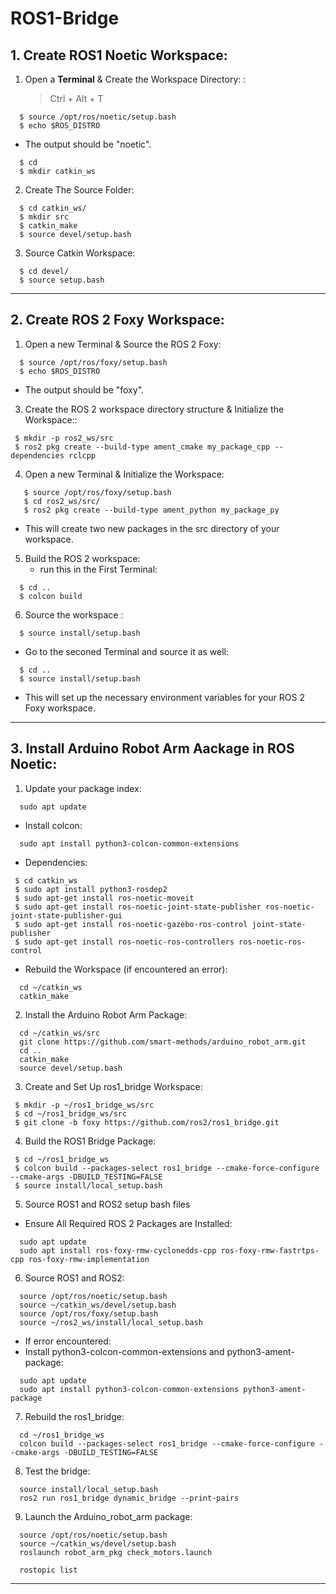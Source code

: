 # ROS1-Bridge

## 1. Create ROS1 Noetic Workspace:
   
1. Open a **Terminal** & Create the Workspace Directory: : 
   > Ctrl + Alt + T
```
  $ source /opt/ros/noetic/setup.bash
  $ echo $ROS_DISTRO
```
  - The output should be "noetic".
   
```
  $ cd
  $ mkdir catkin_ws
```

2. Create The Source Folder: 

  ```
    $ cd catkin_ws/
    $ mkdir src
    $ catkin_make
    $ source devel/setup.bash
  ```

3. Source Catkin Workspace: 

 ```
   $ cd devel/
   $ source setup.bash 
  ```



***



## 2. Create ROS 2 Foxy Workspace:

1. Open a new Terminal & Source the ROS 2 Foxy:
```
  $ source /opt/ros/foxy/setup.bash
  $ echo $ROS_DISTRO
```
  - The output should be "foxy".

3. Create the ROS 2 workspace directory structure & Initialize the Workspace::
  ```
   $ mkdir -p ros2_ws/src
   $ ros2 pkg create --build-type ament_cmake my_package_cpp --dependencies rclcpp
```

4. Open a new Terminal & Initialize the Workspace:
```
   $ source /opt/ros/foxy/setup.bash
   $ cd ros2_ws/src/
   $ ros2 pkg create --build-type ament_python my_package_py 
```
  - This will create two new packages in the src directory of your workspace.
 
5. Build the ROS 2 workspace:
   - run this in the First Terminal:
```
  $ cd ..
  $ colcon build
```

6. Source the workspace :
```
  $ source install/setup.bash
```

  - Go to the seconed Terminal and source it as well:
```
  $ cd ..
  $ source install/setup.bash
```
  - This will set up the necessary environment variables for your ROS 2 Foxy workspace.



***




## 3. Install Arduino Robot Arm Aackage in ROS Noetic:

1. Update your package index:
```
  sudo apt update
```
- Install colcon:
```
  sudo apt install python3-colcon-common-extensions
 ``` 
- Dependencies:
```
 $ cd catkin_ws
 $ sudo apt install python3-rosdep2
 $ sudo apt-get install ros-noetic-moveit
 $ sudo apt-get install ros-noetic-joint-state-publisher ros-noetic-joint-state-publisher-gui
 $ sudo apt-get install ros-noetic-gazebo-ros-control joint-state-publisher
 $ sudo apt-get install ros-noetic-ros-controllers ros-noetic-ros-control
```


- Rebuild the Workspace (if encountered an error):
```
  cd ~/catkin_ws
  catkin_make
```

2. Install the Arduino Robot Arm Package:
```
  cd ~/catkin_ws/src
  git clone https://github.com/smart-methods/arduino_robot_arm.git
  cd ..
  catkin_make
  source devel/setup.bash
```

3. Create and Set Up ros1_bridge Workspace:
```
 $ mkdir -p ~/ros1_bridge_ws/src 
 $ cd ~/ros1_bridge_ws/src 
 $ git clone -b foxy https://github.com/ros2/ros1_bridge.git 
```

4. Build the ROS1 Bridge Package:
```
 $ cd ~/ros1_bridge_ws
 $ colcon build --packages-select ros1_bridge --cmake-force-configure --cmake-args -DBUILD_TESTING=FALSE
 $ source install/local_setup.bash
```

5. Source ROS1 and ROS2 setup bash files
  - Ensure All Required ROS 2 Packages are Installed:
```
  sudo apt update
  sudo apt install ros-foxy-rmw-cyclonedds-cpp ros-foxy-rmw-fastrtps-cpp ros-foxy-rmw-implementation
```

6. Source ROS1 and ROS2:
```
  source /opt/ros/noetic/setup.bash
  source ~/catkin_ws/devel/setup.bash
  source /opt/ros/foxy/setup.bash
  source ~/ros2_ws/install/local_setup.bash
```
  - If error encountered:
  - Install python3-colcon-common-extensions and python3-ament-package:
```
  sudo apt update
  sudo apt install python3-colcon-common-extensions python3-ament-package
```

7. Rebuild the ros1_bridge:
```
  cd ~/ros1_bridge_ws
  colcon build --packages-select ros1_bridge --cmake-force-configure --cmake-args -DBUILD_TESTING=FALSE
```

8. Test the bridge:
```
  source install/local_setup.bash
  ros2 run ros1_bridge dynamic_bridge --print-pairs
```
9. Launch the Arduino_robot_arm package:
```
  source /opt/ros/noetic/setup.bash
  source ~/catkin_ws/devel/setup.bash
  roslaunch robot_arm_pkg check_motors.launch
```
```
  rostopic list
```
***
